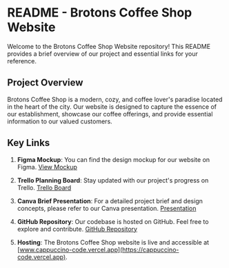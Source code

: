 # README - Brotons Coffee Shop Website

Welcome to the Brotons Coffee Shop Website repository! This README provides a brief overview of our project and essential links for your reference.

## Project Overview

Brotons Coffee Shop is a modern, cozy, and coffee lover's paradise located in the heart of the city. Our website is designed to capture the essence of our establishment, showcase our coffee offerings, and provide essential information to our valued customers.

## Key Links

1. **Figma Mockup**: You can find the design mockup for our website on Figma. [View Mockup](https://www.figma.com/file/WRh16qAXyA1vt2oA1hn75b/version-2?type=design&node-id=0%3A1&mode=design&t=zWOgP8CDUqrQQV3e-1)

2. **Trello Planning Board**: Stay updated with our project's progress on Trello. [Trello Board](https://trello.com/invite/b/MGfscmhT/ATTIbf02cb02e382b8653724fc7d4446effa72A08137/cappuccino-code)

3. **Canva Brief Presentation**: For a detailed project brief and design concepts, please refer to our Canva presentation. [Presentation](https://www.canva.com/design/DAFxKA7fYpo/XkSkOjMYJWKEtFfNiTUljg/edit?utm_content=DAFxKA7fYpo&utm_campaign=designshare&utm_medium=link2&utm_source=sharebutton)

4. **GitHub Repository**: Our codebase is hosted on GitHub. Feel free to explore and contribute. [GitHub Repository](https://github.com/AymaneTech/Cappuccino_code)

5. **Hosting**: The Brotons Coffee Shop website is live and accessible at [www.cappuccino-code.vercel.app](https://cappuccino-code.vercel.app).
